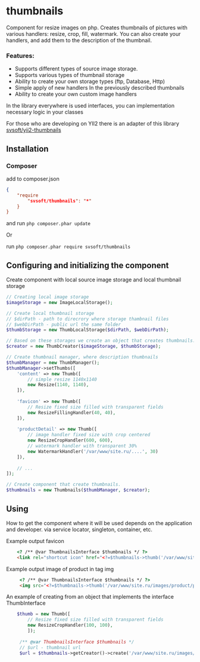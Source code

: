 thumbnails
===================

Component for resize images on php. Creates thumbnails of pictures with various handlers: resize, crop, fill, watermark.
You can also create your handlers, and add them to the description of the thumbnail.

### Features:
* Supports different types of source image storage.
* Supports various types of thumbnail storage
* Ability to create your own storage types (ftp, Database, Http)
* Simple apply of new handlers In the previously described thumbnails
* Ability to create your own custom image handlers

In the library everywhere is used interfaces, you can implementation necessary logic in your classes

For those who are developing on YII2 there is an adapter of this library [svsoft/yii2-thumbnails](https://github.com/svsoft/yii2-thumbnails)

Installation
---

### Composer
add to composer.json
```json
{
	"require
  		"svsoft/thumbnails": "*"
	}
}
```
and run ```php composer.phar update```

Or
 
run ```php composer.phar require svsoft/thumbnails ```

Configuring and initializing the component
---

Create component with local source image storage and local thumbnail storage
```php
// Creating local image storage
$imageStorage = new ImageLocalStorage(); 

// Create local thumbnail storage
// $dirPath - path to direcrory where storage thambnail files 
// $webDirPath - public url the same folder
$thumbStorage = new ThumbLocalStorage($dirPath, $webDirPath); 

// Based on these storages we create an object that creates thumbnails.
$creator = new ThumbCreator($imageStorage, $thumbStorage);

// Create thumbnail manager, where description thumbnails 
$thumbManager = new ThumbManager();
$thumbManager->setThumbs([
    'content' => new Thumb([
        // simple resize 1140x1140
        new Resize(1140, 1140),
    ]),
    
    'favicon' => new Thumb([
        // Resize fixed size filled with transparent fields
        new ResizeFillingHandler(40, 40),
    ]),
    
    'productDetail' => new Thumb([
        // image handler fixed size with crop centered
        new ResizeCropHandler(600, 600),
        // watermark handler with transparent 30%
        new WatermarkHandler('/var/www/site.ru/....', 30)
    ]),
    
    // ...
]);

// Create component that create thumbnails.
$thumbnails = new Thumbnails($thumbManager, $creator);
```

Using
---

How to get the component where it will be used depends on the application and developer. via service locator, singleton, container, etc.

Example output favicon
```html
    <? /** @var ThumbnailsInterface $thumbnails */ ?>
    <link rel="shortcut icon" href="<?=$thumbnails->thumb('/var/www/site.ru/images/1.jpg', 'favicon') ?>" type="image/png">
```

Example output image of product in tag img 
```html
     <? /** @var ThumbnailsInterface $thumbnails */ ?>
     <img src="<?=$thumbnails->thumb('/var/www/site.ru/images/product/product-1.jpg', 'product') ?>">
 ```
 
An example of creating from an object that implements the interface ThumbInterface
```php
    $thumb = new Thumb([
        // Resize fixed size filled with transparent fields
        new ResizeCropHandler(100, 100),
        ]);
    
     /** @var ThumbnailsInterface $thumbnails */
     // $url - thumbnail url     
     $url = $thumbnails->getCreator()->create('/var/www/site.ru/images/product/product-1.jpg', $thumb);        
 ```


  
 